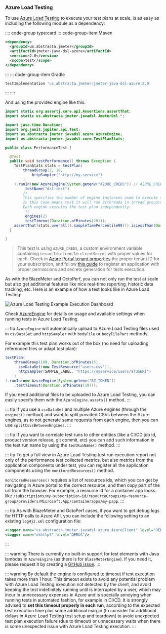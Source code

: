 ### Azure Load Testing

To use [Azure Load Testing](https://azure.microsoft.com/en-us/products/load-testing/) to execute your test plans at scale, is as easy as including the following module as a dependency:

:::: code-group type:card
::: code-group-item Maven
```xml
<dependency>
  <groupId>us.abstracta.jmeter</groupId>
  <artifactId>jmeter-java-dsl-azure</artifactId>
  <version>2.0</version>
  <scope>test</scope>
</dependency>
```
:::
::: code-group-item Gradle
```groovy
testImplementation 'us.abstracta.jmeter:jmeter-java-dsl-azure:2.0'
```
:::
::::

And using the provided engine like this:

```java
import static org.assertj.core.api.Assertions.assertThat;
import static us.abstracta.jmeter.javadsl.JmeterDsl.*;

import java.time.Duration;
import org.junit.jupiter.api.Test;
import us.abstracta.jmeter.javadsl.azure.AzureEngine;
import us.abstracta.jmeter.javadsl.core.TestPlanStats;

public class PerformanceTest {

  @Test
  public void testPerformance() throws Exception {
    TestPlanStats stats = testPlan(
        threadGroup(2, 10,
            httpSampler("http://my.service")
        )
    ).runIn(new AzureEngine(System.getenv("AZURE_CREDS")) // AZURE_CREDS=tenantId:clientId:secretId
        .testName("dsl-test")
        /* 
        This specifies the number of engine instances used to execute the test plan. 
        In this case means that it will run 2(threads in thread group)x2(engines)=4 concurrent users/threads in total. 
        Each engine executes the test plan independently.
         */
        .engines(2) 
        .testTimeout(Duration.ofMinutes(20)));
    assertThat(stats.overall().sampleTimePercentile99()).isLessThan(Duration.ofSeconds(5));
  }

}
```
> This test is using `AZURE_CREDS`, a custom environment variable containing `tenantId:clientId:clientSecret` with proper values for each. Check in [Azure Portal tenant properties](https://portal.azure.com/#view/Microsoft_AAD_IAM/TenantPropertiesBlade) the proper tenant ID for your subscription, and follow [this guide](https://learn.microsoft.com/en-us/azure/active-directory/develop/howto-create-service-principal-portal) to register an application with proper permissions and secrets generation for tests execution.

As with the BlazeMeter and OctoPerf, you can not only run the test at scale but also get additional features like nice real-time reporting, historic data tracking, etc. Here is an example of how a test looks like in Azure Load Testing:

![Azure Load Testing Example Execution Dashboard](./azure.png)

Check [AzureEngine](/jmeter-java-dsl-azure/src/main/java/us/abstracta/jmeter/javadsl/azure/AzureEngine.java) for details on usage and available settings when running tests in Azure Load Testing.

::: tip
`AzureEngine` will automatically upload to Azure Load Testing files used in `csvDataSet` and `httpSampler` with `bodyFile` or `bodyFilePart` methods.

For example this test plan works out of the box (no need for uploading referenced files or adapt test plan):

```java
testPlan(
    threadGroup(100, Duration.ofMinutes(5),
      csvDataSet(new TestResource("users.csv")),
      httpSampler(SAMPLE_LABEL, "https://myservice/users/${USER}")
    )
).runIn(new AzureEngine(System.getenv("BZ_TOKEN"))
    .testTimeout(Duration.ofMinutes(10)));
```

If you need additional files to be uploaded to Azure Load Testing, you can easily specify them with the `AzureEngine.assets()` method.
:::

::: tip
If you use a `csvDataSet` and multiple Azure engines (through the `engines()` method) and want to split provided CSVs between the Azure engines, as to not generate same requests from each engine, then you can use `splitCsvsBetweenEngines`.
:::

::: tip
If you want to correlate test runs to other entities (like a CI/CD job id, product version release, git commit, etc) you can add such information in the test run name by using the `testRunName()` method.
:::

::: tip
To get a full view in Azure Load Testing test run execution report not only of the performance test collected metrics, but also metrics from the application components under test, you can register all the application components using the `monitoredResources()` method.

`monitoredResources()` requires a list of resources ids, which you can get by navigating in Azure portal to the correct resource, and then copy part of the url from the browser. For example, a resource id for a container app looks like `/subscriptions/my-subscription-id/resourceGroups/my-resource-group/providers/Microsoft.App/containerapps/my-papp`.
:::

::: tip
As with BlazeMeter and OctoPerf cases, if you want to get debug logs for HTTP calls to Azure API, you can include the following setting to an existing `log4j2.xml` configuration file:
```xml
<Logger name="us.abstracta.jmeter.javadsl.azure.AzureClient" level="DEBUG"/>
<Logger name="okhttp3" level="DEBUG"/>
```
:::

::: warning
There is currently no built-in support for test elements with Java lambdas in `AzureEngine` (as there is for `BlazeMeterEngine`). If you need it, please request it by creating a [GitHub issue](https://github.com/abstracta/jmeter-java-dsl/issues).
:::

::: warning
By default the engine is configured to timeout if test execution takes more than 1 hour.
This timeout exists to avoid any potential problem with Azure Load Testing execution not detected by the
client, and avoid keeping the test indefinitely running until is interrupted by a user,
which may incur in unnecessary expenses in Azure and is specially annoying when running tests 
in automated fashion, for example in CI/CD.
It is strongly advised to **set this timeout properly in each run**, according to the expected test
execution time plus some additional margin (to consider for additional delays in Azure Load Testing
test setup and teardown) to avoid unexpected test plan execution failure (due to timeout) or
unnecessary waits when there is some unexpected issue with Azure Load Testing execution.
:::

